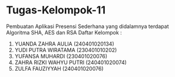 # Tugas-Kelompok-11
Pembuatan Aplikasi Presensi Sederhana yang didalamnya terdapat Algoritma SHA, AES dan RSA
Daftar Kelompok :
1. YUANDA ZAHRA AULIA (240401020134)
2. YUDI PUTRA WIRATAMA (230401010202)
3. YUFANSA MUHARDI (230401020076)
4. ZAHRA RIZKI WAHYU PUTRI (240401020074)
5. ZULFA FAUZIYYAH (240401020076)

